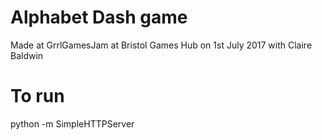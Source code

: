 # Alphabet Dash game

Made at GrrlGamesJam at Bristol Games Hub on 1st July 2017
with Claire Baldwin

# To run

python -m SimpleHTTPServer


